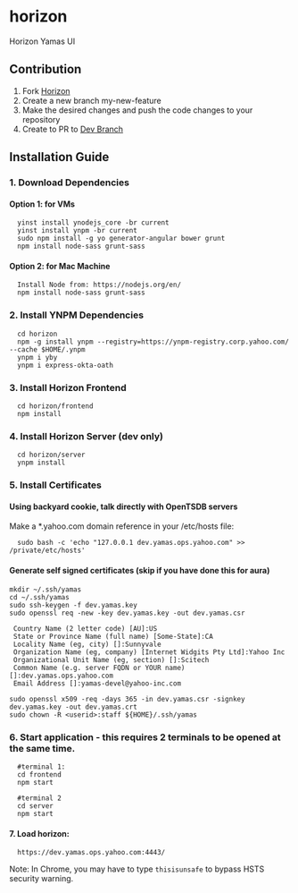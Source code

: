 # horizon
Horizon Yamas UI

## Contribution

1. Fork [Horizon](https://git.ouroath.com/monitoring/horizon)
2. Create a new branch my-new-feature
3. Make the desired changes and push the code changes to your repository
4. Create to PR to [Dev Branch](https://git.ouroath.com/monitoring/horizon/tree/dev)

## Installation Guide

### 1. Download Dependencies

#### Option 1: for VMs
```
  yinst install ynodejs_core -br current
  yinst install ynpm -br current
  sudo npm install -g yo generator-angular bower grunt
  npm install node-sass grunt-sass
```

#### Option 2: for Mac Machine
```
  Install Node from: https://nodejs.org/en/
  npm install node-sass grunt-sass
```

### 2. Install YNPM Dependencies
```  
  cd horizon
  npm -g install ynpm --registry=https://ynpm-registry.corp.yahoo.com/ --cache $HOME/.ynpm
  ynpm i yby
  ynpm i express-okta-oath
```

### 3. Install Horizon Frontend
```  
  cd horizon/frontend
  npm install
```

### 4. Install Horizon Server (dev only)
```  
  cd horizon/server
  ynpm install
```

### 5. Install Certificates

#### Using backyard cookie, talk directly with OpenTSDB servers
Make a \*.yahoo.com domain reference in your /etc/hosts file:

```
  sudo bash -c 'echo "127.0.0.1 dev.yamas.ops.yahoo.com" >> /private/etc/hosts'
```

#### Generate self signed certificates (skip if you have done this for aura)
```
mkdir ~/.ssh/yamas
cd ~/.ssh/yamas
sudo ssh-keygen -f dev.yamas.key
sudo openssl req -new -key dev.yamas.key -out dev.yamas.csr

 Country Name (2 letter code) [AU]:US
 State or Province Name (full name) [Some-State]:CA
 Locality Name (eg, city) []:Sunnyvale
 Organization Name (eg, company) [Internet Widgits Pty Ltd]:Yahoo Inc
 Organizational Unit Name (eg, section) []:Scitech
 Common Name (e.g. server FQDN or YOUR name) []:dev.yamas.ops.yahoo.com
 Email Address []:yamas-devel@yahoo-inc.com

sudo openssl x509 -req -days 365 -in dev.yamas.csr -signkey dev.yamas.key -out dev.yamas.crt
sudo chown -R <userid>:staff ${HOME}/.ssh/yamas
```

### 6. Start application - this requires 2 terminals to be opened at the same time.
```
  #terminal 1:
  cd frontend
  npm start

  #terminal 2
  cd server
  npm start
```

#### 7. Load horizon:

```
  https://dev.yamas.ops.yahoo.com:4443/
```

Note: In Chrome, you may have to type `thisisunsafe` to bypass HSTS security warning.